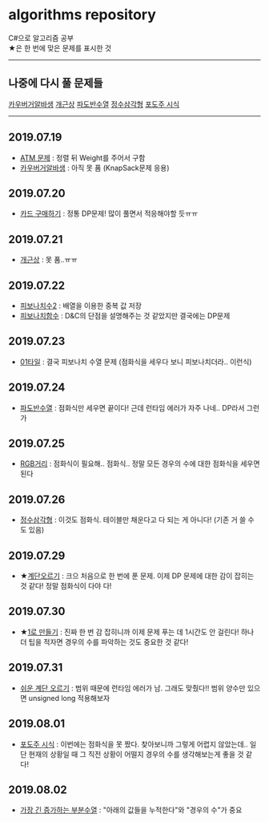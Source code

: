 # algorithms repository
C#으로 알고리즘 공부  
★은 한 번에 맞은 문제를 표시한 것

----

## 나중에 다시 풀 문제들
[카우버거알바생](https://www.acmicpc.net/problem/17208)  [개근상](https://www.acmicpc.net/problem/1563)  [파도반수열](https://www.acmicpc.net/problem/9461)  [정수삼각형](https://www.acmicpc.net/problem/1932)  [포도주 시식](https://www.acmicpc.net/problem/2156)

----

## 2019.07.19
- [ATM 문제](https://www.acmicpc.net/problem/11399) : 정렬 뒤 Weight를 주어서 구함
- [카우버거알바생](https://www.acmicpc.net/problem/17208) : 아직 못 품 (KnapSack문제 응용)

## 2019.07.20
- [카드 구매하기](https://www.acmicpc.net/problem/11052) : 정통 DP문제! 많이 풀면서 적응해야할 듯ㅠㅠ

## 2019.07.21
- [개근상](https://www.acmicpc.net/problem/1563) : 못 품..ㅠㅠ

## 2019.07.22
- [피보나치수2](https://www.acmicpc.net/problem/2748) : 배열을 이용한 중복 값 저장
- [피보나치함수](https://www.acmicpc.net/problem/1003) : D&C의 단점을 설명해주는 것 같았지만 결국에는 DP문제

## 2019.07.23
- [01타일](https://www.acmicpc.net/problem/1904) : 결국 피보나치 수열 문제 (점화식을 세우다 보니 피보나치더라.. 이런식)

## 2019.07.24
- [파도반수열](https://www.acmicpc.net/problem/9461) : 점화식만 세우면 끝이다! 근데 런타임 에러가 자주 나네.. DP라서 그런가

## 2019.07.25
- [RGB거리](https://www.acmicpc.net/problem/1149) : 점화식이 필요해.. 점화식.. 정말 모든 경우의 수에 대한 점화식을 세우면 된다

## 2019.07.26
- [정수삼각형](https://www.acmicpc.net/problem/1932) : 이것도 점화식. 테이블만 채운다고 다 되는 게 아니다! (기존 거 쓸 수 도 있음)

## 2019.07.29
- ★[계단오르기](https://www.acmicpc.net/problem/2579) : 크으 처음으로 한 번에 푼 문제. 이제 DP 문제에 대한 감이 잡히는 것 같다! 정말 점화식이 다야 다!

## 2019.07.30
- ★[1로 만들기](https://www.acmicpc.net/problem/1463) : 진짜 한 번 감 잡히니까 이제 문제 푸는 데 1시간도 안 걸린다! 하나 더 팁을 적자면 경우의 수를 파악하는 것도 중요한 것 같다!

## 2019.07.31
- [쉬운 계단 오르기](https://www.acmicpc.net/problem/10844) : 범위 때문에 런타임 에러가 남. 그래도 맞췄다!! 범위 양수만 있으면 unsigned long 적용해보자

## 2019.08.01
- [포도주 시식](https://www.acmicpc.net/problem/2156) : 이번에는 점화식을 못 짰다. 찾아보니까 그렇게 어렵지 않았는데.. 일단 현재의 상황일 때 그 직전 상황이 어떨지 경우의 수를 생각해보는게 좋을 것 같다!

## 2019.08.02
- [가장 긴 증가하는 부분수열](https://www.acmicpc.net/problem/11053) : "아래의 값들을 누적한다"와 "경우의 수"가 중요
